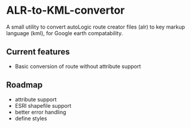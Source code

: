 # ALR-to-KML-convertor

A small utility to convert autoLogic route creator files (alr) to key markup language (kml), for Google earth compatability.

## Current features
* Basic conversion of route without attribute support


## Roadmap
* attribute support
* ESRI shapefile support
* better error handling
* define styles